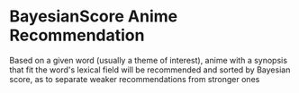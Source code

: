 # BayesianScore Anime Recommendation
 Based on a given word (usually a theme of interest), anime with a synopsis that fit the word's lexical field will be recommended and sorted by Bayesian score, as to separate weaker recommendations from stronger ones 
